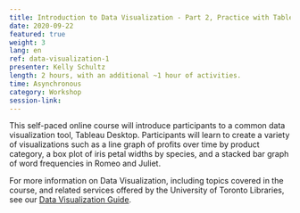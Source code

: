 ```yaml
---
title: Introduction to Data Visualization - Part 2, Practice with Tableau
date: 2020-09-22
featured: true
weight: 3
lang: en
ref: data-visualization-1
presenter: Kelly Schultz
length: 2 hours, with an additional ~1 hour of activities.
time: Asynchronous
category: Workshop
session-link:
---
```

This self-paced online course will introduce participants to a common data visualization tool, Tableau Desktop. Participants will learn to create a variety of visualizations such as a line graph of profits over time by product category, a box plot of iris petal widths by species, and a stacked bar graph of word frequencies in Romeo and Juliet.

For more information on Data Visualization, including topics covered in the course, and related services offered by the University of Toronto Libraries, see our [Data Visualization Guide](https://mdl.library.utoronto.ca/dataviz/getting-started).

